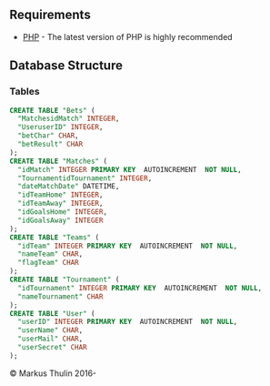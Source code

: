 ## Requirements

* [PHP](http://php.net/) - The latest version of PHP is highly recommended

## Database Structure

### Tables
```SQL
CREATE TABLE "Bets" (
  "MatchesidMatch" INTEGER, 
  "UseruserID" INTEGER, 
  "betChar" CHAR, 
  "betResult" CHAR
);
CREATE TABLE "Matches" (
  "idMatch" INTEGER PRIMARY KEY  AUTOINCREMENT  NOT NULL,
  "TournamentidTournament" INTEGER, 
  "dateMatchDate" DATETIME, 
  "idTeamHome" INTEGER, 
  "idTeamAway" INTEGER, 
  "idGoalsHome" INTEGER, 
  "idGoalsAway" INTEGER
);
CREATE TABLE "Teams" (
  "idTeam" INTEGER PRIMARY KEY  AUTOINCREMENT  NOT NULL, 
  "nameTeam" CHAR, 
  "flagTeam" CHAR
);
CREATE TABLE "Tournament" (
  "idTournament" INTEGER PRIMARY KEY  AUTOINCREMENT  NOT NULL, 
  "nameTournament" CHAR
);
CREATE TABLE "User" (
  "userID" INTEGER PRIMARY KEY  AUTOINCREMENT  NOT NULL, 
  "userName" CHAR, 
  "userMail" CHAR, 
  "userSecret" CHAR
);
```

© Markus Thulin 2016-

